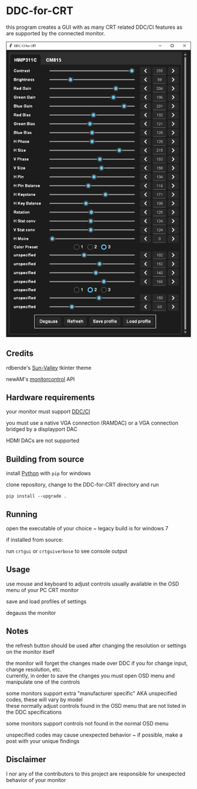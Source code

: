 # DDC-for-CRT

this program creates a GUI with as many CRT related DDC/CI features as are supported by the connected monitor.

<div align="center">
  
![Screenshot of DDC GUI](assets/screenshot.PNG)

</div>

## Credits
rdbende's [Sun-Valley](https://github.com/rdbende/Sun-Valley-ttk-theme) tkinter theme

newAM's [monitorcontrol](https://github.com/newAM/monitorcontrol) API

## Hardware requirements
your monitor must support [DDC/CI](https://web.archive.org/web/20230504201124/https://www.eevblog.com/forum/projects/i2c-over-cat5e-problem/?action=dlattach;attach=185318)

you must use a native VGA connection (RAMDAC) or a VGA connection bridged by a displayport DAC

HDMI DACs are not supported

## Building from source
install [Python](https://www.python.org/downloads/windows/) with `pip` for windows 

clone repository, change to the DDC-for-CRT directory and run

```
pip install --upgrade .
```

## Running
open the executable of your choice ~ legacy build is for windows 7

if installed from source:

run `crtgui` or `crtguiverbose` to see console output

## Usage
use mouse and keyboard to adjust controls usually available in the OSD menu of your PC CRT monitor

save and load profiles of settings

degauss the monitor

## Notes
the refresh button should be used after changing the resolution or settings on the monitor itself

the monitor will forget the changes made over DDC if you for change input, change resolution, etc.
<br/>
currently, in order to save the changes you must open OSD menu and manipulate one of the controls

some monitors support extra "manufacturer specific" AKA unspecified codes, these will vary by model
<br/>
these normally adjust controls found in the OSD menu that are not listed in the DDC specifications

some monitors support controls not found in the normal OSD menu

unspecified codes may cause unexpected behavior ~ if possible, make a post with your unique findings 

## Disclaimer
I nor any of the contributors to this project are responsible for unexpected behavior of your monitor
